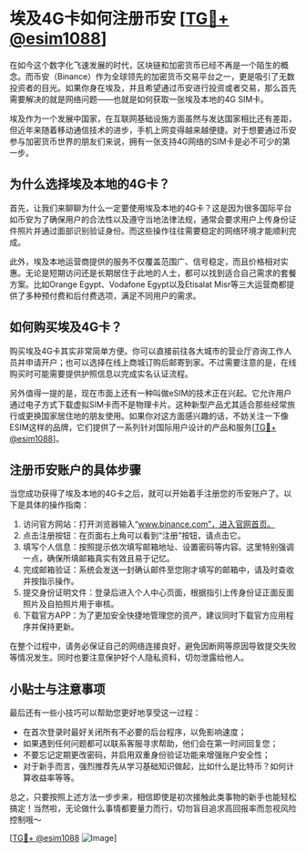 # 埃及4G卡如何注册币安 [[TG💪+ @esim1088](https://t.me/s/esim1088)]

在如今这个数字化飞速发展的时代，区块链和加密货币已经不再是一个陌生的概念。而币安（Binance）作为全球领先的加密货币交易平台之一，更是吸引了无数投资者的目光。如果你身在埃及，并且希望通过币安进行投资或者交易，那么首先需要解决的就是网络问题——也就是如何获取一张埃及本地的4G SIM卡。

埃及作为一个发展中国家，在互联网基础设施方面虽然与发达国家相比还有差距，但近年来随着移动通信技术的进步，手机上网变得越来越便捷。对于想要通过币安参与加密货币世界的朋友们来说，拥有一张支持4G网络的SIM卡是必不可少的第一步。

## 为什么选择埃及本地的4G卡？

首先，让我们来聊聊为什么一定要使用埃及本地的4G卡？这是因为很多国际平台如币安为了确保用户的合法性以及遵守当地法律法规，通常会要求用户上传身份证件照片并通过面部识别验证身份。而这些操作往往需要稳定的网络环境才能顺利完成。

此外，埃及本地运营商提供的服务不仅覆盖范围广、信号稳定，而且价格相对实惠。无论是短期访问还是长期居住于此地的人士，都可以找到适合自己需求的套餐方案。比如Orange Egypt、Vodafone Egypt以及Etisalat Misr等三大运营商都提供了多种预付费和后付费选项，满足不同用户的需求。

## 如何购买埃及4G卡？

购买埃及4G卡其实非常简单方便。你可以直接前往各大城市的营业厅咨询工作人员并申请开户；也可以选择在线上商城订购后邮寄到家。不过需要注意的是，在线购买时可能需要提供护照信息以完成实名认证流程。

另外值得一提的是，现在市面上还有一种叫做eSIM的技术正在兴起。它允许用户通过电子方式下载虚拟SIM卡而不是物理卡片。这种新型产品尤其适合那些经常旅行或更换国家居住地的朋友使用。如果你对这方面感兴趣的话，不妨关注一下像ESIM这样的品牌，它们提供了一系列针对国际用户设计的产品和服务[[TG💪+ @esim1088](https://t.me/s/esim1088)]。

## 注册币安账户的具体步骤

当您成功获得了埃及本地的4G卡之后，就可以开始着手注册您的币安账户了。以下是具体的操作指南：

1. 访问官方网站：打开浏览器输入“www.binance.com”，进入官网首页。
2. 点击注册按钮：在页面右上角可以看到“注册”按钮，请点击它。
3. 填写个人信息：按照提示依次填写邮箱地址、设置密码等内容。这里特别强调一点，确保所填邮箱真实有效且易于记忆。
4. 完成邮箱验证：系统会发送一封确认邮件至您刚才填写的邮箱中，请及时查收并按指示操作。
5. 提交身份证明文件：登录后进入个人中心页面，根据指引上传身份证正面反面照片及自拍照片用于审核。
6. 下载官方APP：为了更加安全快捷地管理您的资产，建议同时下载官方应用程序并保持更新。

在整个过程中，请务必保证自己的网络连接良好，避免因断网等原因导致提交失败等情况发生。同时也要注意保护好个人隐私资料，切勿泄露给他人。

## 小贴士与注意事项

最后还有一些小技巧可以帮助您更好地享受这一过程：
- 在首次登录时最好关闭所有不必要的后台程序，以免影响速度；
- 如果遇到任何问题都可以联系客服寻求帮助，他们会在第一时间回复您；
- 不要忘记定期更改密码，并启用双重身份验证功能来增强账户安全性；
- 对于新手而言，强烈推荐先从学习基础知识做起，比如什么是比特币？如何计算收益率等等。

总之，只要按照上述方法一步步来，相信即使是初次接触此类事物的新手也能轻松搞定！当然啦，无论做什么事情都要量力而行，切勿盲目追求高回报率而忽视风险控制哦～

[[TG💪+ @esim1088](https://t.me/s/esim1088) ![Image](https://i.postimg.cc/4NQfJmqS/Snipaste-2025-05-13-00-14-12.png)]